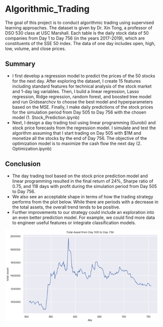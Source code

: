 # Algorithmic_Trading
The goal of this project is to conduct algorithmic trading using supervised learning approaches. The dataset is given by Dr. Xin Tong, a professor of DSO 530 class at USC Marshall. Each table is the daily stock data of 50 companies from Day 1 to Day 756 (in the years 2017-2019), which are constituents of the SSE 50 index. The data of one day includes open, high, low, volume, and close prices.

## Summary
- I first develop a regression model to predict the prices of the 50 stocks for the next day. After exploring the dataset, I create 15 features including standard features for technical analysis of the stock market and 1-day lag variables. Then, I build a linear regression, Lasso regression, Ridge regression, random forest, and boosted tree model and run Gridsearchcv to choose the best model and hyperparameters based on the MSE. Finally, I make daily predictions of the stock prices for the simulation period from Day 505 to Day 756 with the chosen model (1. Stock_Prediction.ipynb)
- Next, I design a day trading tool using linear programming (Gurobi) and stock price forecasts from the regression model. I simulate and test the algorithm assuming that I start trading on Day 505 with $1M and monetize all the stocks by the end of Day 756. The objective of the optimization model is to maximize the cash flow the next day (2. Optimization.ipynb)

## Conclusion
- The day trading tool based on the stock price prediction model and linear programming resulted in the final return of 24%, Sharpe ratio of 0.75, and 118 days with profit during the simulation period from Day 505 to Day 756.
- We also see an acceptable shape in terms of how the trading strategy performs from the plot below. While there are periods with a decrease in the total assets, the overall trend tends to be positive.
- Further improvements to our strategy could include an exploration into an even better prediction model. For example, we could find more data to engineer useful features or integrate classification models.

![total asset_graph](images/total_asset_change.png)

